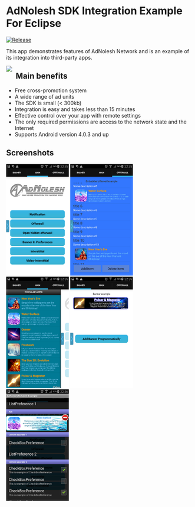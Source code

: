 # AdNolesh SDK Integration Example For Eclipse

[![Release](https://img.shields.io/github/release/AdNolesh/AdNolesh-SDK-Integration-Example-Eclipse.svg)](https://github.com/AdNolesh/AdNolesh-SDK-Integration-Example-Eclipse/releases)

This app demonstrates features of AdNolesh Network and is an example of its integration into third-party apps.

[<img src="https://adnolesh.com/images/AdNoleshLogotypeEmail.png" style="float: left; padding-right: 10px;">](https://adnolesh.com)

## Main benefits
* Free cross-promotion system
* A wide range of ad units
* The SDK is small (< 300kb)
* Integration is easy and takes less than 15 minutes
* Effective control over your app with remote settings
* The only required permissions are access to the network state and the Internet
* Supports Android version 4.0.3 and up


## Screenshots
[<img src="https://github.com/AdNolesh/AdNolesh-SDK-Integration-Example-Eclipse/blob/master/Screenshots/AdNolesh_Main_Screen.jpg" width=170>](https://github.com/AdNolesh/AdNolesh-SDK-Integration-Example-Eclipse/blob/master/Screenshots/AdNolesh_Main_Screen.jpg)
[<img src="https://github.com/AdNolesh/AdNolesh-SDK-Integration-Example-Eclipse/blob/master/Screenshots/AdNolesh_Offerwall.jpg" width=170>](https://github.com/AdNolesh/AdNolesh-SDK-Integration-Example-Eclipse/blob/master/Screenshots/AdNolesh_Offerwall.jpg)
[<img src="https://github.com/AdNolesh/AdNolesh-SDK-Integration-Example-Eclipse/blob/master/Screenshots/AdNolesh_Hidden_Offerwall.jpg" width=170>](https://github.com/AdNolesh/AdNolesh-SDK-Integration-Example-Eclipse/blob/master/Screenshots/AdNolesh_Hidden_Offerwall.jpg)
[<img src="https://github.com/AdNolesh/AdNolesh-SDK-Integration-Example-Eclipse/blob/master/Screenshots/AdNolesh_Banner.jpg" width=170>](https://github.com/AdNolesh/AdNolesh-SDK-Integration-Example-Eclipse/blob/master/Screenshots/AdNolesh_Banner.jpg)
[<img src="https://github.com/AdNolesh/AdNolesh-SDK-Integration-Example-Eclipse/blob/master/Screenshots/AdNolesh_Banner_In_Preferences.jpg" width=170>](https://github.com/AdNolesh/AdNolesh-SDK-Integration-Example-Eclipse/blob/master/Screenshots/AdNolesh_Banner_In_Preferences.jpg)

